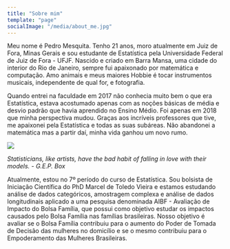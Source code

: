 ```yaml
---
title: "Sobre mim"
template: "page"
socialImage: "/media/about_me.jpg"
---
```


Meu nome é Pedro Mesquita. Tenho 21 anos, moro atualmente em Juiz de Fora, Minas Gerais e sou estudante de Estatística pela Universidade Federal de Juiz de Fora - UFJF. Nascido e criado em Barra Mansa, uma cidade do interior do Rio de Janeiro, sempre fui apaixonado por matemática e computação. Amo animais e meus maiores Hobbie é tocar instrumentos musicais, independente de qual for, e fotografia.

Quando entrei na faculdade em 2017 não conhecia muito bem o que era Estatística, estava acostumado apenas com as noções básicas de média e desvio padrão que havia aprendido no Ensino Médio. Foi apenas em 2018 que minha perspectiva mudou. Graças aos incríveis professores que tive, me apaixonei pela Estatística e todas as suas subáreas. Não abandonei a matemática mas a partir daí, minha vida ganhou um novo rumo.

![](/media/about_me.jpg)

*Statisticians, like artists, have the bad habit of falling in love with their models. - G.E.P. Box*

Atualmente, estou no 7º período do curso de Estatística. Sou bolsista de Iniciação Científica do PhD Marcel de Toledo Vieira e estamos estudando análise de dados categóricos, amostragem complexa e análise de dados longitudinais aplicado a uma pesquisa denominada AIBF - Avaliação de Impacto do Bolsa Família, que possui como objetivo estudar os impactos causados pelo Bolsa Família nas famílias brasileiras. Nosso objetivo é avaliar se o Bolsa Família contribuiu para o aumento do Poder de Tomada de Decisão das mulheres no domicílio e se o mesmo contribuiu para o Empoderamento das Mulheres Brasileiras.